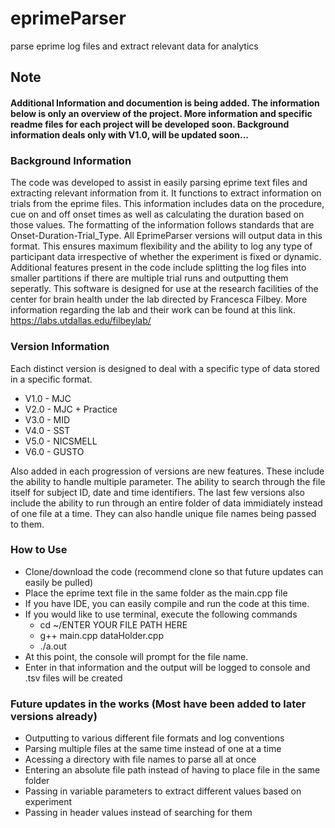 # eprimeParser
parse eprime log files and extract relevant data for analytics

## Note
#### Additional Information and documention is being added. The information below is only an overview of the project. More information and specific readme files for each project will be developed soon. Background information deals only with V1.0, will be updated soon...

### Background Information
The code was developed to assist in easily parsing eprime text files and extracting relevant information from it. It functions to extract information on trials from the eprime files. This information includes data on the procedure, cue on and off onset times as well as calculating the duration based on those values. The formatting of the information follows standards that are Onset-Duration-Trial_Type. All EprimeParser versions will output data in this format. This ensures maximum flexibility and the ability to log any type of participant data irrespective of whether the experiment is fixed or dynamic. Additional features present in the code include splitting the log files into smaller partitions if there are multiple trial runs and outputting them seperatly. This software is designed for use at the research facilities of the center for brain health under the lab directed by Francesca Filbey. More information regarding the lab and their work can be found at this link. https://labs.utdallas.edu/filbeylab/

### Version Information
Each distinct version is designed to deal with a specific type of data stored in a specific format. 
- V1.0 - MJC
- V2.0 - MJC + Practice
- V3.0 - MID
- V4.0 - SST
- V5.0 - NICSMELL
- V6.0 - GUSTO

Also added in each progression of versions are new features. These include the ability to handle multiple parameter. The ability to search through the file itself for subject ID, date and time identifiers. 
The last few versions also include the ability to run through an entire folder of data immidiately instead of one file at a time. They can also handle unique file names being passed to them.

### How to Use
- Clone/download the code (recommend clone so that future updates can easily be pulled)
- Place the eprime text file in the same folder as the main.cpp file
- If you have IDE, you can easily compile and run the code at this time.
- If you would like to use terminal, execute the following commands
  - cd ~/ENTER YOUR FILE PATH HERE
  - g++ main.cpp dataHolder.cpp
  - ./a.out
 - At this point, the console will prompt for the file name. 
 - Enter in that information and the output will be logged to console and .tsv files will be created
 
### Future updates in the works (Most have been added to later versions already)
 - Outputting to various different file formats and log conventions
 - Parsing multiple files at the same time instead of one at a time
 - Acessing a directory with file names to parse all at once
 - Entering an absolute file path instead of having to place file in the same folder
 - Passing in variable parameters to extract different values based on experiment
 - Passing in header values instead of searching for them
